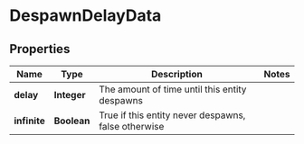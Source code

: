 
# DespawnDelayData

## Properties
Name | Type | Description | Notes
------------ | ------------- | ------------- | -------------
**delay** | **Integer** | The amount of time until this entity despawns | 
**infinite** | **Boolean** | True if this entity never despawns, false otherwise | 



